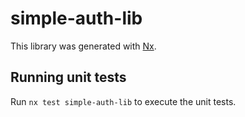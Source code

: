 # simple-auth-lib

This library was generated with [Nx](https://nx.dev).

## Running unit tests

Run `nx test simple-auth-lib` to execute the unit tests.
